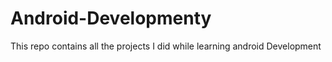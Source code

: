 # Android-Developmenty

This repo contains all the projects I did while learning android Development
